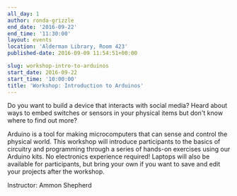 ```yaml
---
all_day: 1
author: ronda-grizzle
end_date: '2016-09-22'
end_time: '11:30:00'
layout: events
location: 'Alderman Library, Room 423'
published-date: 2016-09-09 11:54:51+00:00

slug: workshop-intro-to-arduinos
start_date: 2016-09-22
start_time: '10:00:00'
title: 'Workshop: Introduction to Arduinos'
---
```


Do you want to build a device that interacts with social media? Heard about ways to embed switches or sensors in your physical items but don't know where to find out more?

Arduino is a tool for making microcomputers that can sense and control the physical world. This workshop will introduce participants to the basics of circuitry and programming through a series of hands-on exercises using our Arduino kits. No electronics experience required! Laptops will also be available for participants, but bring your own if you want to save and edit your projects after the workshop.

Instructor: Ammon Shepherd
